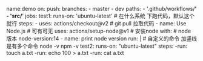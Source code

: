 name:demo
on:
   push:
       branches:
              - master
              - dev
       paths:
              - '.github/workflows/**'
              - 'src/**'
jobs:
  test1:
      runs-on: 'ubuntu-latest'             # 在什么系统 下跑代码，默认这个就行
    steps:
      - uses: actions/checkout@v2          # git pull 拉取代码
      - name: Use Node.js                  # 可有可无
        uses: actions/setup-node@v1        # 安装node
        with:                              # node 版本
          node-version:14
      - name: print node version
        run: |                             # 自定义的命令   加竖线是有多个命令
             node -v 
             npm -v
  test2:
     runs-on: "ubuntu-latest"
     steps:
        -run: touch a.txt
        -run: echo 100 > a.txt
        -run: cat a.txt
